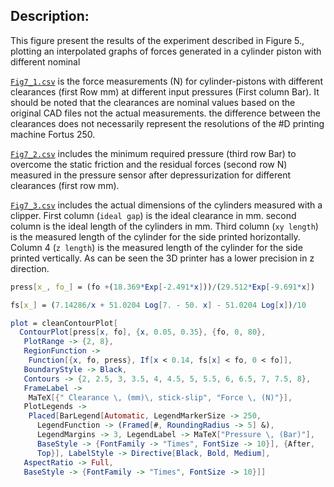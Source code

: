 ## Description:
This figure present the results of the experiment described in Figure 5., plotting an interpolated graphs of forces generated in a cylinder piston with different nominal

[`Fig7_1.csv`](https://github.com/Foadsf/PneuAct_ICRA2018/blob/master/Fig7/Fig7_1.csv) is the force measurements (N) for cylinder-pistons with different clearances (first Row mm) at different input pressures (First column Bar). It should be noted that the clearances are nominal values based on the original CAD files not the actual measurements. the difference between the clearances does not necessarily represent the resolutions of the #D printing machine Fortus 250.

[`Fig7_2.csv`](https://github.com/Foadsf/PneuAct_ICRA2018/blob/master/Fig7/Fig7_2.csv) includes the minimum required pressure (third row Bar) to overcome the static friction and the residual forces (second row N) measured in the pressure sensor after depressurization for different clearances (first row mm).

[`Fig7_3.csv`](https://github.com/Foadsf/PneuAct_ICRA2018/blob/master/Fig7/Fig7_3.csv) includes the actual dimensions of the cylinders measured with a clipper. First column (`ideal gap`) is the ideal clearance in mm. second column is the ideal length of the cylinders in mm. Third column (`xy length`) is the measured length of the cylinder for the side printed horizontally. Column 4 (`z length`) is the measured length of the cylinder for the side printed vertically. As can be seen the 3D printer has a lower precision in z direction.

```Mathematica
press[x_, fo_] = (fo +(18.369*Exp[-2.491*x]))/(29.512*Exp[-9.691*x])

fs[x_] = (7.14286/x + 51.0204 Log[7. - 50. x] - 51.0204 Log[x])/10

plot = cleanContourPlot[
  ContourPlot[press[x, fo], {x, 0.05, 0.35}, {fo, 0, 80},
   PlotRange -> {2, 8},
   RegionFunction ->
    Function[{x, fo, press}, If[x < 0.14, fs[x] < fo, 0 < fo]],
   BoundaryStyle -> Black,
   Contours -> {2, 2.5, 3, 3.5, 4, 4.5, 5, 5.5, 6, 6.5, 7, 7.5, 8},  
   FrameLabel ->
    MaTeX[{" Clearance \, (mm)\, stick-slip", "Force \, (N)"}],
   PlotLegends ->
    Placed[BarLegend[Automatic, LegendMarkerSize -> 250,
      LegendFunction -> (Framed[#, RoundingRadius -> 5] &),
      LegendMargins -> 3, LegendLabel -> MaTeX["Pressure \, (Bar)"],
      BaseStyle -> {FontFamily -> "Times", FontSize -> 10}], {After,
      Top}], LabelStyle -> Directive[Black, Bold, Medium],
   AspectRatio -> Full,
   BaseStyle -> {FontFamily -> "Times", FontSize -> 10}]]
```
